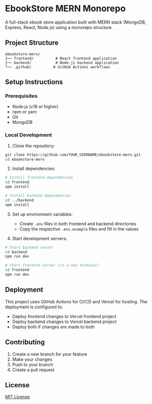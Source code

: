 # EbookStore MERN Monorepo

A full-stack ebook store application built with MERN stack (MongoDB, Express, React, Node.js) using a monorepo structure.

## Project Structure

```
ebookstore-mern/
├── frontend/          # React frontend application
├── backend/           # Node.js backend application
└── .github/          # GitHub Actions workflows
```

## Setup Instructions

### Prerequisites

- Node.js (v18 or higher)
- npm or yarn
- Git
- MongoDB

### Local Development

1. Clone the repository:

```bash
git clone https://github.com/YOUR_USERNAME/ebookstore-mern.git
cd ebookstore-mern
```

2. Install dependencies:

```bash
# Install frontend dependencies
cd frontend
npm install

# Install backend dependencies
cd ../backend
npm install
```

3. Set up environment variables:

   - Create `.env` files in both frontend and backend directories
   - Copy the respective `.env.example` files and fill in the values

4. Start development servers:

```bash
# Start backend server
cd backend
npm run dev

# Start frontend server (in a new terminal)
cd frontend
npm run dev
```

## Deployment

This project uses GitHub Actions for CI/CD and Vercel for hosting. The deployment is configured to:

- Deploy frontend changes to Vercel frontend project
- Deploy backend changes to Vercel backend project
- Deploy both if changes are made to both

## Contributing

1. Create a new branch for your feature
2. Make your changes
3. Push to your branch
4. Create a pull request

## License

[MIT License](LICENSE)
